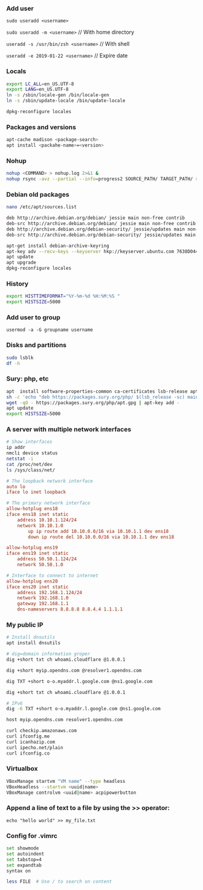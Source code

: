 ### Add user
`sudo useradd <username>`

`sudo useradd -m <username>` // With home directory

`useradd -s /usr/bin/zsh <username>`  // With shell

`useradd -e 2019-01-22 <username>`  // Expire date



### Locals
```bash
export LC_ALL=en_US.UTF-8
export LANG=en_US.UTF-8
ln -s /sbin/locale-gen /bin/locale-gen
ln -s /sbin/update-locale /bin/update-locale

dpkg-reconfigure locales
```

### Packages and versions
```bash
apt-cache madison <package-search>
apt install <packahe-name>=<version>
```


### Nohup
```bash
nohup <COMMAND> > nohup.log 2>&1 &
nohup rsync -avz --partial --info=progress2 SOURCE_PATH/ TARGET_PATH/ > nohup.log 2>&1 &
```

### Debian old packages
```bash
nano /etc/apt/sources.list

deb http://archive.debian.org/debian/ jessie main non-free contrib
deb-src http://archive.debian.org/debian/ jessie main non-free contrib
deb http://archive.debian.org/debian-security/ jessie/updates main non-free contrib
deb-src http://archive.debian.org/debian-security/ jessie/updates main non-free contrib

apt-get install debian-archive-keyring
apt-key adv --recv-keys --keyserver hkp://keyserver.ubuntu.com 7638D0442B90D010
apt update
apt upgrade
dpkg-reconfigure locales
```

### History
```bash
export HISTTIMEFORMAT="%Y-%m-%d %H:%M:%S "
export HISTSIZE=5000
```

### Add user to group
`usermod -a -G groupname username`

### Disks and partitions
```bash
sudo lsblk
df -h
```

### Sury: php, etc
```bash
apt  install software-properties-common ca-certificates lsb-release apt-transport-https wget gnupg
sh -c 'echo "deb https://packages.sury.org/php/ $(lsb_release -sc) main" > /etc/apt/sources.list.d/sury.list'
wget -qO - https://packages.sury.org/php/apt.gpg | apt-key add -
apt update
export HISTSIZE=5000
```


### A server with multiple network interfaces
```bash
# Show interfaces
ip addr
nmcli device status
netstat -i
cat /proc/net/dev
ls /sys/class/net/
```

```conf
# The loopback network interface
auto lo
iface lo inet loopback

# The primary network interface
allow-hotplug ens18
iface ens18 inet static
	address 10.10.1.124/24
	network 10.10.1.0
        up ip route add 10.10.0.0/16 via 10.10.1.1 dev ens18
        down ip route del 10.10.0.0/16 via 10.10.1.1 dev ens18

allow-hotplug ens19
iface ens19 inet static
    address 50.50.1.124/24
    network 50.50.1.0

# Interface to connect to internet
allow-hotplug ens20
iface ens20 inet static
	address 192.168.1.124/24
    network 192.168.1.0
	gateway 192.168.1.1
	dns-nameservers 8.8.8.8 8.8.4.4 1.1.1.1
```

### My public IP
```bash
# Install dnsutils
apt install dnsutils

# dig=domain information groper
dig +short txt ch whoami.cloudflare @1.0.0.1

dig +short myip.opendns.com @resolver1.opendns.com

dig TXT +short o-o.myaddr.l.google.com @ns1.google.com

dig +short txt ch whoami.cloudflare @1.0.0.1

# IPv6
dig -6 TXT +short o-o.myaddr.l.google.com @ns1.google.com

host myip.opendns.com resolver1.opendns.com

curl checkip.amazonaws.com
curl ifconfig.me
curl icanhazip.com
curl ipecho.net/plain
curl ifconfig.co
```

### Virtualbox
```bash
VBoxManage startvm "VM name" --type headless
VBoxHeadless --startvm <uuid|name>
VBoxManage controlvm <uuid|name> acpipowerbutton
```

### Append a line of text to a file by using the >> operator:
`echo "hello world" >> my_file.txt`

### Config for .vimrc
```bash
set showmode
set autoindent
set tabstop=4
set expandtab
syntax on
```

```bash
less FILE  # Use / to search on content
```